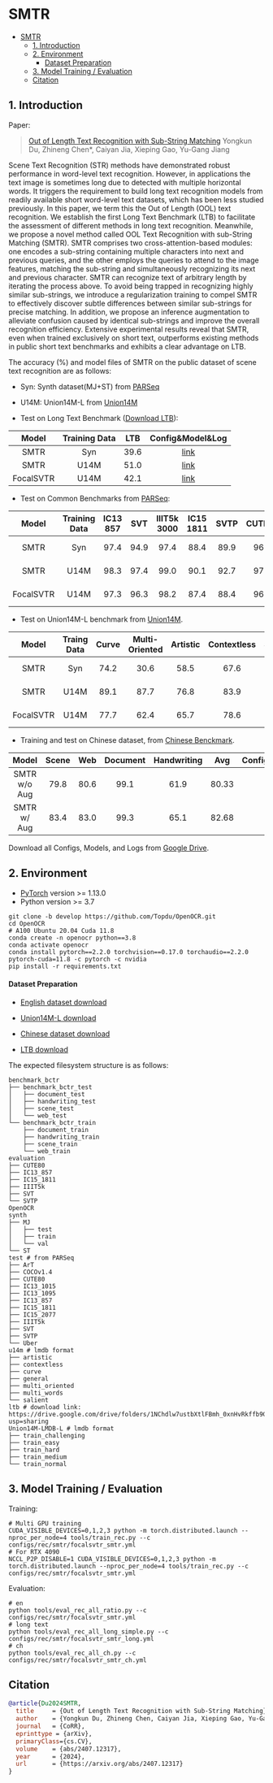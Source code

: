# SMTR

- [SMTR](#smtr)
  - [1. Introduction](#1-introduction)
  - [2. Environment](#2-environment)
    - [Dataset Preparation](#dataset-preparation)
  - [3. Model Training / Evaluation](#3-model-training--evaluation)
  - [Citation](#citation)

<a name="1"></a>

## 1. Introduction

Paper:

> [Out of Length Text Recognition with Sub-String Matching](https://arxiv.org/abs/2407.12317)
> Yongkun Du, Zhineng Chen\*, Caiyan Jia, Xieping Gao, Yu-Gang Jiang

<a name="model"></a>
Scene Text Recognition (STR) methods have demonstrated robust performance in word-level text recognition. However, in applications the text image is sometimes long due to detected with multiple horizontal words. It triggers the requirement to build long text recognition models from readily available short word-level text datasets, which has been less studied previously. In this paper, we term this the Out of Length (OOL) text recognition. We establish the first Long Text Benchmark (LTB) to facilitate the assessment of different methods in long text recognition. Meanwhile, we propose a novel method called OOL Text Recognition with sub-String Matching (SMTR). SMTR comprises two cross-attention-based modules: one encodes a sub-string containing multiple characters into next and previous queries, and the other employs the queries to attend to the image features, matching the sub-string and simultaneously recognizing its next and previous character. SMTR can recognize text of arbitrary length by iterating the process above. To avoid being trapped in recognizing highly similar sub-strings, we introduce a regularization training to compel SMTR to effectively discover subtle differences between similar sub-strings for precise matching. In addition, we propose an inference augmentation to alleviate confusion caused by identical sub-strings and improve the overall recognition efficiency. Extensive experimental results reveal that SMTR, even when trained exclusively on short text, outperforms existing methods in public short text benchmarks and exhibits a clear advantage on LTB.

The accuracy (%) and model files of SMTR on the public dataset of scene text recognition are as follows:

- Syn: Synth dataset(MJ+ST) from [PARSeq](https://github.com/baudm/parseq)

- U14M: Union14M-L from [Union14M](https://github.com/Mountchicken/Union14M/)

- Test on Long Text Benchmark ([Download LTB](https://drive.google.com/drive/folders/1NChdlw7ustbXtlFBmh_0xnHvRkffb9Ge?usp=sharing)):

|   Model   | Training Data | LTB  |                                        Config&Model&Log                                         |
| :-------: | :-----------: | :--: | :---------------------------------------------------------------------------------------------: |
|   SMTR    |      Syn      | 39.6 |  [link](https://drive.google.com/drive/folders/11SplakPPOFDMhPixv7ABNgjeTg4jKyfU?usp=sharing)   |
|   SMTR    |     U14M      | 51.0 | [link](https://drive.google.com/drive/folders/1-K5O0d0q9fhY5fJvU6nn5fFFtSMnbE_-?usp=drive_link) |
| FocalSVTR |     U14M      | 42.1 |  [link](https://drive.google.com/drive/folders/100xF5wFr7xSCVBYM1h_0d_8xv5Qeqobp?usp=sharing)   |

- Test on Common Benchmarks from [PARSeq](https://github.com/baudm/parseq):

|   Model   | Training Data | IC13<br/>857 | SVT  | IIIT5k<br/>3000 | IC15<br/>1811 | SVTP | CUTE80 |  Avg  |    Config&Model&Log     |
| :-------: | :-----------: | :----------: | :--: | :-------------: | :-----------: | :--: | :----: | :---: | :---------------------: |
|   SMTR    |      Syn      |     97.4     | 94.9 |      97.4       |     88.4      | 89.9 |  96.2  | 94.02 | Same as the above table |
|   SMTR    |     U14M      |     98.3     | 97.4 |      99.0       |     90.1      | 92.7 |  97.9  | 95.90 | Same as the above table |
| FocalSVTR |     U14M      |     97.3     | 96.3 |      98.2       |     87.4      | 88.4 |  96.2  | 93.97 | Same as the above table |

- Test on Union14M-L benchmark from [Union14M](https://github.com/Mountchicken/Union14M/).

|   Model   | Traing Data | Curve | Multi-<br/>Oriented | Artistic | Contextless | Salient | Multi-<br/>word | General |  Avg  |    Config&Model&Log     |
| :-------: | :---------: | :---: | :-----------------: | :------: | :---------: | :-----: | :-------------: | :-----: | :---: | :---------------------: |
|   SMTR    |     Syn     | 74.2  |        30.6         |   58.5   |    67.6     |  79.6   |      75.1       |  67.9   | 64.79 | Same as the above table |
|   SMTR    |    U14M     | 89.1  |        87.7         |   76.8   |    83.9     |  84.6   |      89.3       |  83.7   | 85.00 | Same as the above table |
| FocalSVTR |    U14M     | 77.7  |        62.4         |   65.7   |    78.6     |  71.6   |      81.3       |  79.2   | 73.80 | Same as the above table |

- Training and test on Chinese dataset, from [Chinese Benckmark](https://github.com/FudanVI/benchmarking-chinese-text-recognition).

|     Model     | Scene | Web  | Document | Handwriting |  Avg  |                                        Config&Model&Log                                         |
| :-----------: | :---: | :--: | :------: | :---------: | :---: | :---------------------------------------------------------------------------------------------: |
| SMTR  w/o Aug | 79.8  | 80.6 |   99.1   |    61.9     | 80.33 | [link](https://drive.google.com/drive/folders/1v8CK5GIu7wunnD5jFh2bLbusjyHeban5?usp=drive_link) |
|  SMTR w/ Aug  | 83.4  | 83.0 |   99.3   |    65.1     | 82.68 | [link](https://drive.google.com/drive/folders/1SQnwSm0bOBQ0eMKKD08F_4Blkjie_3la?usp=drive_link) |

Download all Configs, Models, and Logs from [Google Drive](https://drive.google.com/drive/folders/1dCuaWwCLP9xIHgy-7NtpeDLOvgk9NoKE?usp=drive_link).

<a name="2"></a>

## 2. Environment

- [PyTorch](http://pytorch.org/) version >= 1.13.0
- Python version >= 3.7

```shell
git clone -b develop https://github.com/Topdu/OpenOCR.git
cd OpenOCR
# A100 Ubuntu 20.04 Cuda 11.8
conda create -n openocr python==3.8
conda activate openocr
conda install pytorch==2.2.0 torchvision==0.17.0 torchaudio==2.2.0 pytorch-cuda=11.8 -c pytorch -c nvidia
pip install -r requirements.txt
```

#### Dataset Preparation

- [English dataset download](https://github.com/baudm/parseq)

- [Union14M-L download](https://github.com/Mountchicken/Union14M)

- [Chinese dataset download](https://github.com/fudanvi/benchmarking-chinese-text-recognition#download)

- [LTB download](https://drive.google.com/drive/folders/1NChdlw7ustbXtlFBmh_0xnHvRkffb9Ge?usp=sharing)

The expected filesystem structure is as follows:

```
benchmark_bctr
├── benchmark_bctr_test
│   ├── document_test
│   ├── handwriting_test
│   ├── scene_test
│   └── web_test
└── benchmark_bctr_train
    ├── document_train
    ├── handwriting_train
    ├── scene_train
    └── web_train
evaluation
├── CUTE80
├── IC13_857
├── IC15_1811
├── IIIT5k
├── SVT
└── SVTP
OpenOCR
synth
├── MJ
│   ├── test
│   ├── train
│   └── val
└── ST
test # from PARSeq
├── ArT
├── COCOv1.4
├── CUTE80
├── IC13_1015
├── IC13_1095
├── IC13_857
├── IC15_1811
├── IC15_2077
├── IIIT5k
├── SVT
├── SVTP
└── Uber
u14m # lmdb format
├── artistic
├── contextless
├── curve
├── general
├── multi_oriented
├── multi_words
└── salient
ltb # download link: https://drive.google.com/drive/folders/1NChdlw7ustbXtlFBmh_0xnHvRkffb9Ge?usp=sharing
Union14M-LMDB-L # lmdb format
├── train_challenging
├── train_easy
├── train_hard
├── train_medium
└── train_normal
```

<a name="3"></a>

## 3. Model Training / Evaluation

Training:

```shell
# Multi GPU training
CUDA_VISIBLE_DEVICES=0,1,2,3 python -m torch.distributed.launch --nproc_per_node=4 tools/train_rec.py --c configs/rec/smtr/focalsvtr_smtr.yml
# For RTX 4090
NCCL_P2P_DISABLE=1 CUDA_VISIBLE_DEVICES=0,1,2,3 python -m torch.distributed.launch --nproc_per_node=4 tools/train_rec.py --c configs/rec/smtr/focalsvtr_smtr.yml
```

Evaluation:

```shell
# en
python tools/eval_rec_all_ratio.py --c configs/rec/smtr/focalsvtr_smtr.yml
# long text
python tools/eval_rec_all_long_simple.py --c configs/rec/smtr/focalsvtr_smtr_long.yml
# ch
python tools/eval_rec_all_ch.py --c configs/rec/smtr/focalsvtr_smtr_ch.yml
```

## Citation

```bibtex
@article{Du2024SMTR,
  title     = {Out of Length Text Recognition with Sub-String Matching},
  author    = {Yongkun Du, Zhineng Chen, Caiyan Jia, Xieping Gao, Yu-Gang Jiang},
  journal   = {CoRR},
  eprinttype = {arXiv},
  primaryClass={cs.CV},
  volume    = {abs/2407.12317},
  year      = {2024},
  url       = {https://arxiv.org/abs/2407.12317}
}
```
